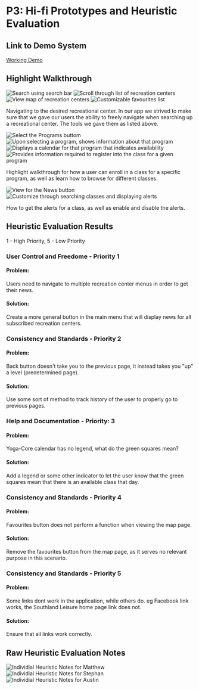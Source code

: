 # P3: Hi-fi Prototypes and Heuristic Evaluation

## Link to Demo System

[Working Demo](https://triickshotz.github.io/RecreationCenterApplication/index.html)

## Highlight Walkthrough

![](Images/demo1_1.PNG "Search using search bar")
![](Images/demo1_2.PNG "Scroll through list of recreation centers")
![](Images/demo1_3.PNG "View map of recreation centers")
![](Images/demo1_4.PNG "Customizable favourites list")

Navigating to the desired recreational center. In our app we strived to make sure that we gave our users the ability to freely navigate when searching up a recreational center. The tools we gave them as listed above.

![](Images/demo2_1.PNG "Select the Programs buttom")
![](Images/demo2_2.PNG "Upon selecting a program, shows information about that program")
![](Images/demo2_3.PNG "Displays a calendar for that program that indicates availability")
![](Images/demo2_4.PNG "Provides information required to register into the class for a given program")

Highlight walkthrough for how a user can enroll in a class for a specific program, as well as learn how to browse for different classes.

![](Images/demo3_1.PNG "View for the News button")
![](Images/demo3_2.PNG "Customize through searching classes and displaying alerts")

How to get the alerts for a class, as well as enable and disable the alerts.

## Heuristic Evaluation Results
1 - High Priority, 5 - Low Priority

### User Control and Freedome - Priority 1
#### Problem:
Users need to navigate to multiple recreation center menus in order to get their news.
#### Solution:
Create a more general button in the main menu that will display news for all subscribed recreation centers.

### Consistency and Standards - Priority 2
#### Problem:
Back button doesn't take you to the previous page, it instead takes you "up" a level (predetermined page).
#### Solution:
Use some sort of method to track history of the user to properly go to previous pages.

### Help and Documentation - Priority: 3
#### Problem: 
Yoga-Core calendar has no legend, what do the green squares mean?
#### Solution: 
Add a legend or some other indicator to let the user know that the green squares mean that there is an available class that day.

### Consistency and Standards - Priority 4
#### Problem:
Favourites button does not perform a function when viewing the map page.
#### Solution:
Remove the favourites button from the map page, as it serves no relevant purpose in this scenario.

### Consistency and Standards - Priority 5
#### Problem:
Some links dont work in the application, while others do. eg Facebook link works, the Southland Leisure home page link does not.
#### Solution:
Ensure that all links work correctly.

## Raw Heuristic Evaluation Notes

![](Images/MatthewHeuristics.PNG "Individial Heuristic Notes for Matthew")
![](Images/StephanHeuristics.PNG "Individial Heuristic Notes for Stephan")
![](Images/AustinHeuristics.PNG "Individial Heuristic Notes for Austin")

